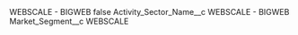 <?xml version="1.0" encoding="UTF-8"?>
<CustomMetadata xmlns="http://soap.sforce.com/2006/04/metadata" xmlns:xsi="http://www.w3.org/2001/XMLSchema-instance" xmlns:xsd="http://www.w3.org/2001/XMLSchema">
    <label>WEBSCALE - BIGWEB</label>
    <protected>false</protected>
    <values>
        <field>Activity_Sector_Name__c</field>
        <value xsi:type="xsd:string">WEBSCALE - BIGWEB</value>
    </values>
    <values>
        <field>Market_Segment__c</field>
        <value xsi:type="xsd:string">WEBSCALE</value>
    </values>
</CustomMetadata>
